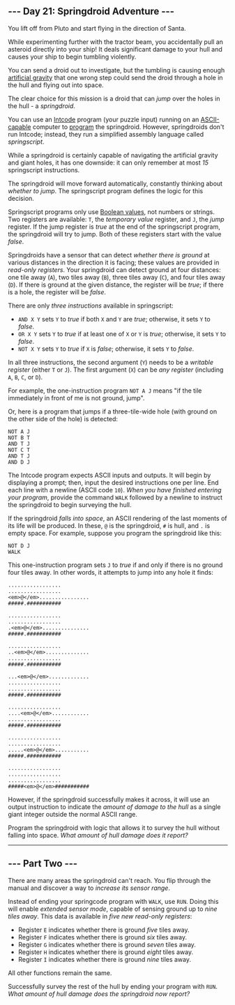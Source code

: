 --- Day 21: Springdroid Adventure ---
-------------------------------------

You lift off from Pluto and start flying in the direction of Santa.

While experimenting further with the tractor beam, you accidentally pull an asteroid directly into your ship! It deals significant damage to your hull and causes your ship to begin tumbling violently.

You can send a droid out to investigate, but the tumbling is causing enough [artificial gravity](https://en.wikipedia.org/wiki/Artificial_gravity) that one wrong step could send the droid through a hole in the hull and flying out into space.

The clear choice for this mission is a <span title="I picture the Bouncy enemy from Kirby games.">droid</span> that can *jump* over the holes in the hull - a *springdroid*.

You can use an [Intcode](9) program (your puzzle input) running on an [ASCII-capable](17) computer to [program](https://en.wikipedia.org/wiki/Programmable_read-only_memory) the springdroid. However, springdroids don't run Intcode; instead, they run a simplified assembly language called *springscript*.

While a springdroid is certainly capable of navigating the artificial gravity and giant holes, it has one downside: it can only remember at most *15* springscript instructions.

The springdroid will move forward automatically, constantly thinking about *whether to jump*. The springscript program defines the logic for this decision.

Springscript programs only use [Boolean values](https://en.wikipedia.org/wiki/Boolean_data_type), not numbers or strings. Two registers are available: `T`, the *temporary value* register, and `J`, the *jump* register. If the jump register is *true* at the end of the springscript program, the springdroid will try to jump. Both of these registers start with the value *false*.

Springdroids have a sensor that can detect *whether there is ground* at various distances in the direction it is facing; these values are provided in *read-only registers*. Your springdroid can detect ground at four distances: one tile away (`A`), two tiles away (`B`), three tiles away (`C`), and four tiles away (`D`). If there is ground at the given distance, the register will be *true*; if there is a hole, the register will be *false*.

There are only *three instructions* available in springscript:

- `AND X Y` sets `Y` to *true* if both `X` and `Y` are *true*; otherwise, it sets `Y` to *false*.
- `OR X Y` sets `Y` to *true* if at least one of `X` or `Y` is *true*; otherwise, it sets `Y` to *false*.
- `NOT X Y` sets `Y` to *true* if `X` is *false*; otherwise, it sets `Y` to *false*.

In all three instructions, the second argument (`Y`) needs to be a *writable register* (either `T` or `J`). The first argument (`X`) can be *any register* (including `A`, `B`, `C`, or `D`).

For example, the one-instruction program `NOT A J` means "if the tile immediately in front of me is not ground, jump".

Or, here is a program that jumps if a three-tile-wide hole (with ground on the other side of the hole) is detected:

```
NOT A J
NOT B T
AND T J
NOT C T
AND T J
AND D J

```

The Intcode program expects ASCII inputs and outputs. It will begin by displaying a prompt; then, input the desired instructions one per line. End each line with a newline (ASCII code `10`). *When you have finished entering your program*, provide the command `WALK` followed by a newline to instruct the springdroid to begin surveying the hull.

If the springdroid *falls into space*, an ASCII rendering of the last moments of its life will be produced. In these, `@` is the springdroid, `#` is hull, and `.` is empty space. For example, suppose you program the springdroid like this:

```
NOT D J
WALK

```

This one-instruction program sets `J` to *true* if and only if there is no ground four tiles away. In other words, it attempts to jump into any hole it finds:

```
.................
.................
<em>@</em>................
#####.###########

.................
.................
.<em>@</em>...............
#####.###########

.................
..<em>@</em>..............
.................
#####.###########

...<em>@</em>.............
.................
.................
#####.###########

.................
....<em>@</em>............
.................
#####.###########

.................
.................
.....<em>@</em>...........
#####.###########

.................
.................
.................
#####<em>@</em>###########

```

However, if the springdroid successfully makes it across, it will use an output instruction to indicate the *amount of damage to the hull* as a single giant integer outside the normal ASCII range.

Program the springdroid with logic that allows it to survey the hull without falling into space. *What amount of hull damage does it report?*

-----

--- Part Two ---
----------------

There are many areas the springdroid can't reach. You flip through the manual and discover a way to *increase its sensor range*.

Instead of ending your springcode program with `WALK`, use `RUN`. Doing this will enable *extended sensor mode*, capable of sensing ground up to *nine tiles away*. This data is available in *five new read-only registers*:

- Register `E` indicates whether there is ground *five* tiles away.
- Register `F` indicates whether there is ground *six* tiles away.
- Register `G` indicates whether there is ground *seven* tiles away.
- Register `H` indicates whether there is ground *eight* tiles away.
- Register `I` indicates whether there is ground *nine* tiles away.

All other functions remain the same.

Successfully survey the rest of the hull by ending your program with `RUN`. *What amount of hull damage does the springdroid now report?*